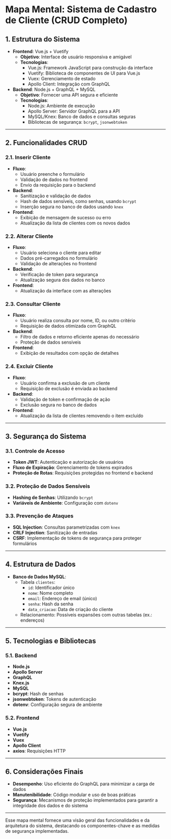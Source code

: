 # Mapa Mental: Sistema de Cadastro de Cliente (CRUD Completo)

## 1. Estrutura do Sistema

- **Frontend**: Vue.js + Vuetify
  - **Objetivo**: Interface de usuário responsiva e amigável
  - **Tecnologias**:
    - Vue.js: Framework JavaScript para construção da interface
    - Vuetify: Biblioteca de componentes de UI para Vue.js
    - Vuex: Gerenciamento de estado
    - Apollo Client: Integração com GraphQL
- **Backend**: Node.js + GraphQL + MySQL
  - **Objetivo**: Fornecer uma API segura e eficiente
  - **Tecnologias**:
    - Node.js: Ambiente de execução
    - Apollo Server: Servidor GraphQL para a API
    - MySQL/Knex: Banco de dados e consultas seguras
    - Bibliotecas de segurança: `bcrypt`, `jsonwebtoken`

---

## 2. Funcionalidades CRUD

### 2.1. Inserir Cliente

- **Fluxo**:
  - Usuário preenche o formulário
  - Validação de dados no frontend
  - Envio da requisição para o backend
- **Backend**:
  - Sanitização e validação de dados
  - Hash de dados sensíveis, como senhas, usando `bcrypt`
  - Inserção segura no banco de dados usando `knex`
- **Frontend**:
  - Exibição de mensagem de sucesso ou erro
  - Atualização da lista de clientes com os novos dados

### 2.2. Alterar Cliente

- **Fluxo**:
  - Usuário seleciona o cliente para editar
  - Dados pré-carregados no formulário
  - Validação de alterações no frontend
- **Backend**:
  - Verificação de token para segurança
  - Atualização segura dos dados no banco
- **Frontend**:
  - Atualização da interface com as alterações

### 2.3. Consultar Cliente

- **Fluxo**:
  - Usuário realiza consulta por nome, ID, ou outro critério
  - Requisição de dados otimizada com GraphQL
- **Backend**:
  - Filtro de dados e retorno eficiente apenas do necessário
  - Proteção de dados sensíveis
- **Frontend**:
  - Exibição de resultados com opção de detalhes

### 2.4. Excluir Cliente

- **Fluxo**:
  - Usuário confirma a exclusão de um cliente
  - Requisição de exclusão é enviada ao backend
- **Backend**:
  - Validação de token e confirmação de ação
  - Exclusão segura no banco de dados
- **Frontend**:
  - Atualização da lista de clientes removendo o item excluído

---

## 3. Segurança do Sistema

### 3.1. Controle de Acesso

- **Token JWT**: Autenticação e autorização de usuários
- **Fluxo de Expiração**: Gerenciamento de tokens expirados
- **Proteção de Rotas**: Requisições protegidas no frontend e backend

### 3.2. Proteção de Dados Sensíveis

- **Hashing de Senhas**: Utilizando `bcrypt`
- **Variáveis de Ambiente**: Configuração com `dotenv`

### 3.3. Prevenção de Ataques

- **SQL Injection**: Consultas parametrizadas com `knex`
- **CRLF Injection**: Sanitização de entradas
- **CSRF**: Implementação de tokens de segurança para proteger formulários

---

## 4. Estrutura de Dados

- **Banco de Dados MySQL**:
  - Tabela `clientes`:
    - `id`: Identificador único
    - `nome`: Nome completo
    - `email`: Endereço de email (único)
    - `senha`: Hash da senha
    - `data_criacao`: Data de criação do cliente
  - Relacionamento: Possíveis expansões com outras tabelas (ex.: endereços)

---

## 5. Tecnologias e Bibliotecas

### 5.1. Backend

- **Node.js**
- **Apollo Server**
- **GraphQL**
- **Knex.js**
- **MySQL**
- **bcrypt**: Hash de senhas
- **jsonwebtoken**: Tokens de autenticação
- **dotenv**: Configuração segura de ambiente

### 5.2. Frontend

- **Vue.js**
- **Vuetify**
- **Vuex**
- **Apollo Client**
- **axios**: Requisições HTTP

---

## 6. Considerações Finais

- **Desempenho**: Uso eficiente do GraphQL para minimizar a carga de dados
- **Manutenibilidade**: Código modular e uso de boas práticas
- **Segurança**: Mecanismos de proteção implementados para garantir a integridade dos dados e do sistema

---

Esse mapa mental fornece uma visão geral das funcionalidades e da arquitetura do sistema, destacando os componentes-chave e as medidas de segurança implementadas.
